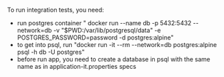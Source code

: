 To run integration tests, you need:

- run postgres container
  " docker run --name db -p 5432:5432 --network=db -v "$PWD:/var/lib/postgresql/data" -e POSTGRES_PASSWORD=password -d
  postgres:alpine"
- to get into psql, run "docker run -it --rm --network=db postgres:alpine psql -h db -U postgres"
- before run app, you need to create a database in psql with the same name as in application-it.properties specs